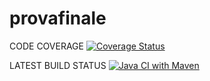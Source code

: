 # provafinale
CODE COVERAGE
[![Coverage Status](https://coveralls.io/repos/github/vdurnea/provafinale/badge.svg?branch=develop)](https://coveralls.io/github/vdurnea/provafinale?branch=develop)

LATEST BUILD STATUS
[![Java CI with Maven](https://github.com/vdurnea/provafinale/actions/workflows/build.yml/badge.svg?branch=develop)](https://github.com/vdurnea/provafinale/actions/workflows/build.yml)
